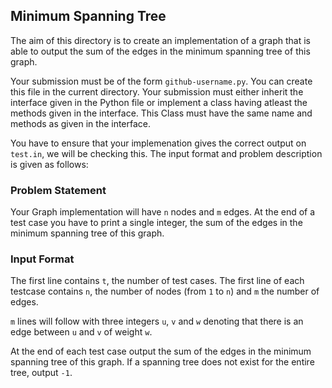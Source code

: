 ## Minimum Spanning Tree

The aim of this directory is to create an implementation of a graph that is able to output the sum of the edges in the minimum spanning tree of this graph.

Your submission must be of the form `github-username.py`. You can create this file in the current directory. Your submission must either inherit the interface given in the Python file or implement a class having atleast the methods given in the interface. This Class must have the same name and methods as given in the interface.

You have to ensure that your implemenation gives the correct output on `test.in`, we will be checking this. The input format and problem description is given as follows:

### Problem Statement

Your Graph implementation will have `n` nodes and `m` edges. At the end of a test case you have to print a single integer, the sum of the edges in the minimum spanning tree of this graph.

### Input Format

The first line contains `t`, the number of test cases.
The first line of each testcase contains `n`, the number of nodes (from `1` to `n`) and `m` the number of edges.

`m` lines will follow with three integers `u`, `v` and `w` denoting that there is an edge between `u` and `v` of weight `w`.

At the end of each test case output the sum of the edges in the minimum spanning tree of this graph. If a spanning tree does not exist for the entire tree, output `-1`.
